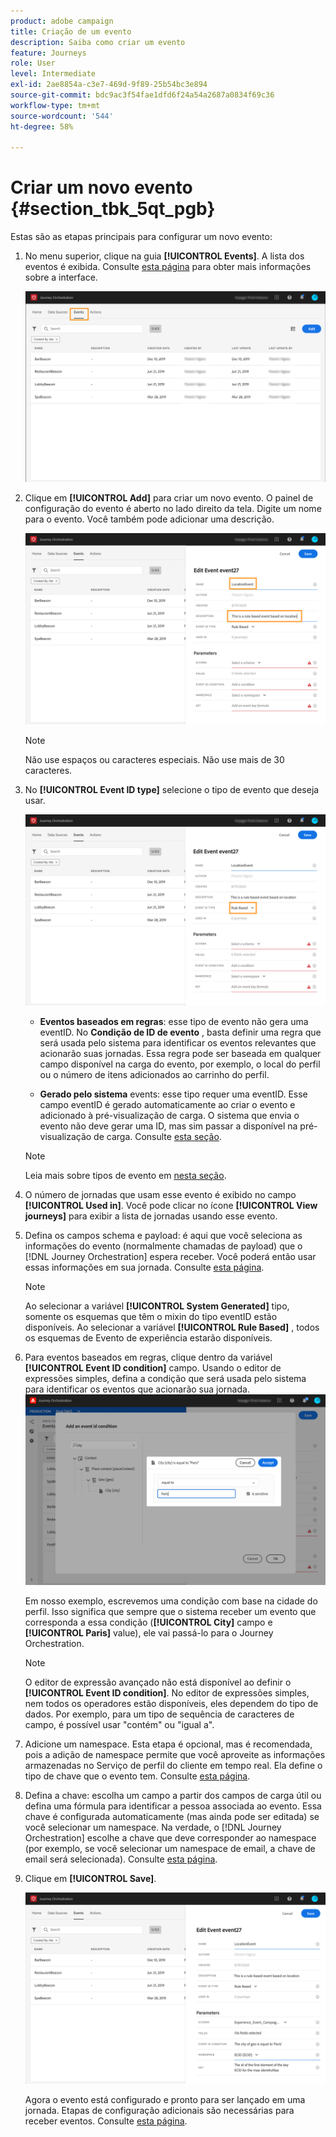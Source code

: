```yaml
---
product: adobe campaign
title: Criação de um evento
description: Saiba como criar um evento
feature: Journeys
role: User
level: Intermediate
exl-id: 2ae8854a-c3e7-469d-9f89-25b54bc3e894
source-git-commit: bdc9ac3f54fae1dfd6f24a54a2687a0834f69c36
workflow-type: tm+mt
source-wordcount: '544'
ht-degree: 58%

---
```


# Criar um novo evento {#section_tbk_5qt_pgb}

Estas são as etapas principais para configurar um novo evento:

1. No menu superior, clique na guia **[!UICONTROL Events]**. A lista dos eventos é exibida. Consulte [esta página](../about/user-interface.md) para obter mais informações sobre a interface.

   ![](../assets/journey5.png)

1. Clique em **[!UICONTROL Add]** para criar um novo evento. O painel de configuração do evento é aberto no lado direito da tela. Digite um nome para o evento. Você também pode adicionar uma descrição.

   ![](../assets/journey6.png)

   >[!NOTE]
   >
   >Não use espaços ou caracteres especiais. Não use mais de 30 caracteres.

1. No **[!UICONTROL Event ID type]** selecione o tipo de evento que deseja usar.

   ![](../assets/journey6bis.png)

   * **Eventos baseados em regras**: esse tipo de evento não gera uma eventID. No **Condição de ID de evento** , basta definir uma regra que será usada pelo sistema para identificar os eventos relevantes que acionarão suas jornadas. Essa regra pode ser baseada em qualquer campo disponível na carga do evento, por exemplo, o local do perfil ou o número de itens adicionados ao carrinho do perfil.

   * **Gerado pelo sistema** events: esse tipo requer uma eventID. Esse campo eventID é gerado automaticamente ao criar o evento e adicionado à pré-visualização de carga. O sistema que envia o evento não deve gerar uma ID, mas sim passar a disponível na pré-visualização de carga. Consulte [esta seção](../event/previewing-the-payload.md).

   >[!NOTE]
   >
   >Leia mais sobre tipos de evento em [nesta seção](../event/about-events.md).
1. O número de jornadas que usam esse evento é exibido no campo **[!UICONTROL Used in]**. Você pode clicar no ícone **[!UICONTROL View journeys]** para exibir a lista de jornadas usando esse evento.
1. Defina os campos schema e payload: é aqui que você seleciona as informações do evento (normalmente chamadas de payload) que o [!DNL Journey Orchestration] espera receber. Você poderá então usar essas informações em sua jornada. Consulte [esta página](../event/defining-the-payload-fields.md).
   >[!NOTE]
   >
   >Ao selecionar a variável **[!UICONTROL System Generated]** tipo, somente os esquemas que têm o mixin do tipo eventID estão disponíveis. Ao selecionar a variável **[!UICONTROL Rule Based]** , todos os esquemas de Evento de experiência estarão disponíveis.

1. Para eventos baseados em regras, clique dentro da variável **[!UICONTROL Event ID condition]** campo. Usando o editor de expressões simples, defina a condição que será usada pelo sistema para identificar os eventos que acionarão sua jornada.
   ![](../assets/alpha-event6.png)

   Em nosso exemplo, escrevemos uma condição com base na cidade do perfil. Isso significa que sempre que o sistema receber um evento que corresponda a essa condição (**[!UICONTROL City]** campo e **[!UICONTROL Paris]** value), ele vai passá-lo para o Journey Orchestration.

   >[!NOTE]
   >
   >O editor de expressão avançado não está disponível ao definir o **[!UICONTROL Event ID condition]**. No editor de expressões simples, nem todos os operadores estão disponíveis, eles dependem do tipo de dados. Por exemplo, para um tipo de sequência de caracteres de campo, é possível usar &quot;contém&quot; ou &quot;igual a&quot;.

1. Adicione um namespace. Esta etapa é opcional, mas é recomendada, pois a adição de namespace permite que você aproveite as informações armazenadas no Serviço de perfil do cliente em tempo real. Ela define o tipo de chave que o evento tem. Consulte [esta página](../event/selecting-the-namespace.md).
1. Defina a chave: escolha um campo a partir dos campos de carga útil ou defina uma fórmula para identificar a pessoa associada ao evento. Essa chave é configurada automaticamente (mas ainda pode ser editada) se você selecionar um namespace. Na verdade, o [!DNL Journey Orchestration] escolhe a chave que deve corresponder ao namespace (por exemplo, se você selecionar um namespace de email, a chave de email será selecionada). Consulte [esta página](../event/defining-the-event-key.md).
1. Clique em **[!UICONTROL Save]**.

   ![](../assets/journey7.png)

   Agora o evento está configurado e pronto para ser lançado em uma jornada. Etapas de configuração adicionais são necessárias para receber eventos. Consulte [esta página](../event/additional-steps-to-send-events-to-journey-orchestration.md).
